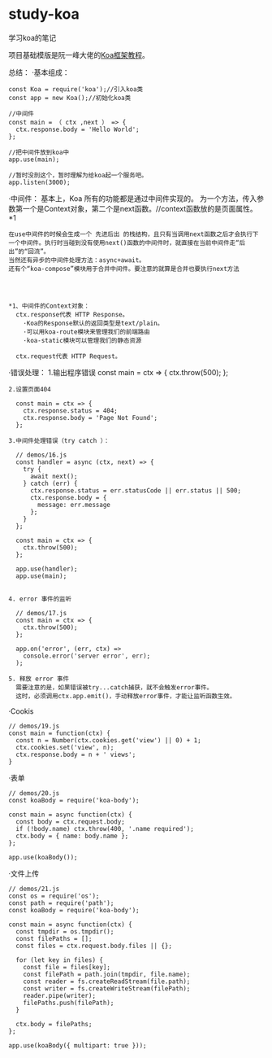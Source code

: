 # study-koa
学习koa的笔记


项目基础模版是阮一峰大佬的[Koa框架教程](http://www.ruanyifeng.com/blog/2017/08/koa.html)。


总结：
  ·基本组成：

    const Koa = require('koa');//引入koa类
    const app = new Koa();//初始化koa类

    //中间件
    const main = （ ctx ,next ） => {
      ctx.response.body = 'Hello World';
    };

    //把中间件放到koa中
    app.use(main);

    //暂时没剖这个，暂时理解为给koa起一个服务吧。
    app.listen(3000);


  ·中间件：
    基本上，Koa 所有的功能都是通过中间件实现的。
    为一个方法，传入参数第一个是Context对象，第二个是next函数。//context函数放的是页面属性。*1

    在use中间件的时候会生成一个 先进后出 的栈结构，且只有当调用next函数之后才会执行下一个中间件。执行时当碰到没有使用next()函数的中间件时，就直接在当前中间件走“后出”的“回流”。
    当然还有异步的中间件处理方法：async+await。
    还有个“koa-compose”模块用于合并中间件。要注意的就算是合并也要执行next方法




    *1、中间件的Context对象：
      ctx.response代表 HTTP Response。
        ·Koa的Response默认的返回类型是text/plain。
        ·可以用koa-route模块来管理我们的前端路由
        ·koa-static模块可以管理我们的静态资源

      ctx.request代表 HTTP Request。




  ·错误处理：
    1.输出程序错误
      const main = ctx => {
        ctx.throw(500);
      };

    2.设置页面404
    
      const main = ctx => {
        ctx.response.status = 404;
        ctx.response.body = 'Page Not Found';
      };

    3.中间件处理错误（try catch ）：
    
      // demos/16.js
      const handler = async (ctx, next) => {
        try {
          await next();
        } catch (err) {
          ctx.response.status = err.statusCode || err.status || 500;
          ctx.response.body = {
            message: err.message
          };
        }
      };

      const main = ctx => {
        ctx.throw(500);
      };

      app.use(handler);
      app.use(main);


    4. error 事件的监听

      // demos/17.js
      const main = ctx => {
        ctx.throw(500);
      };

      app.on('error', (err, ctx) =>
        console.error('server error', err);
      );
    
    5. 释放 error 事件
      需要注意的是，如果错误被try...catch捕获，就不会触发error事件。
      这时，必须调用ctx.app.emit()，手动释放error事件，才能让监听函数生效。


  
  ·Cookis

    // demos/19.js
    const main = function(ctx) {
      const n = Number(ctx.cookies.get('view') || 0) + 1;
      ctx.cookies.set('view', n);
      ctx.response.body = n + ' views';
    }

  ·表单

    // demos/20.js
    const koaBody = require('koa-body');

    const main = async function(ctx) {
      const body = ctx.request.body;
      if (!body.name) ctx.throw(400, '.name required');
      ctx.body = { name: body.name };
    };

    app.use(koaBody());


  ·文件上传

    // demos/21.js
    const os = require('os');
    const path = require('path');
    const koaBody = require('koa-body');

    const main = async function(ctx) {
      const tmpdir = os.tmpdir();
      const filePaths = [];
      const files = ctx.request.body.files || {};

      for (let key in files) {
        const file = files[key];
        const filePath = path.join(tmpdir, file.name);
        const reader = fs.createReadStream(file.path);
        const writer = fs.createWriteStream(filePath);
        reader.pipe(writer);
        filePaths.push(filePath);
      }

      ctx.body = filePaths;
    };

    app.use(koaBody({ multipart: true }));